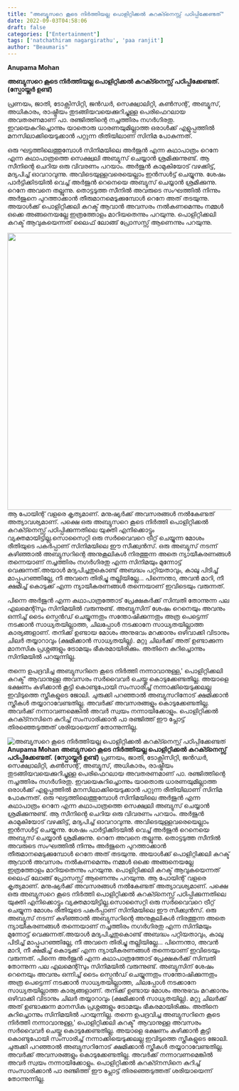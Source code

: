 ```yaml
---
title: "അബ്യുസറെ കൂടെ നിർത്തിയല്ല പൊളിറ്റിക്കൽ കറക്ട്നെസ്സ് പഠിപ്പിക്കേണ്ടത്"
date: 2022-09-03T04:58:06
draft: false
categories: ["Entertainment"]
tags: ['natchathiram nagargirathu', 'paa ranjit']
author: "Beaumaris"
---
```


<strong>Anupama Mohan</strong>

<strong>അബ്യുസറെ കൂടെ നിർത്തിയല്ല പൊളിറ്റിക്കൽ കറക്ട്നെസ്സ് പഠിപ്പിക്കേണ്ടത്.</strong>
<strong>(സ്പോയ്ലർ ഉണ്ട്)</strong>

പ്രണയം, ജാതി, ടോക്സിസിറ്റി, ജൻഡർ, സെക്ഷ്വാലിറ്റി, കൺസന്റ്, അബ്യൂസ്‌, അധികാരം, രാഷ്ട്രീയം തുടങ്ങിയവയെക്കുറിച്ചുള്ള പെരിഫെറലായ അവതരണമാണ് പാ. രഞ്ജിത്തിന്റെ നച്ചത്തിരം നഗർഗിരതു. ഇവയെകുറിച്ചൊന്നും യാതൊരു ധാരണയുമില്ലാത്ത ഒരാൾക്ക് എളുപ്പത്തിൽ മനസിലാക്കിയെടുക്കാൻ പറ്റുന്ന രീതിയിലാണ് സിനിമ പോകുന്നത്.

ഒരു ഘട്ടത്തിലെത്തുമ്പോൾ സിനിമയിലെ അർജുൻ എന്ന കഥാപാത്രം റെനേ എന്ന കഥാപാത്രത്തെ സെക്ഷ്വലി അബ്യുസ് ചെയ്യാൻ ശ്രമിക്കുന്നുണ്ട്. ആ സീനിന്റെ ചെറിയ ഒരു വിവരണം പറയാം. അർജുൻ കാമുകിയോട് വഴക്കിട്ട്, മദ്യപിച്ച് ഓവറാവുന്നു. അവിടെയുള്ളവരെയെല്ലാം ഇൻസൾട്ട് ചെയ്യുന്നു. ശേഷം പാർട്ടിക്കിടയിൽ വെച്ച് അർജുൻ റെനെയെ അബ്യുസ് ചെയ്യാൻ ശ്രമിക്കുന്നു. റെനേ അവനെ തല്ലുന്നു.
തൊട്ടടുത്ത സീനിൽ അവരുടെ സംഘത്തിൽ നിന്നും അർജുനെ പുറത്താക്കാൻ തീരുമാനമെടുക്കുമ്പോൾ റെനേ അത് തടയുന്നു. അയാൾക്ക് പൊളിറ്റിക്കലി കറക്ട് ആവാൻ അവസരം നൽകണമെന്നും നമ്മൾ ഒക്കെ അങ്ങനെയല്ലേ ഇത്രത്തോളം മാറിയതെന്നും പറയുന്നു. പൊളിറ്റിക്കലി കറക്ട് ആവുകയെന്നത് ലൈഫ് ലോങ്ങ് പ്രോസസ്സ് ആണെന്നും പറയുന്നു.

<img class="wp-image-349428 aligncenter" src="https://cdn.boolokam.com/articles/2022/09/WFWF.jpg" alt="" width="932" height="621" />ആ പോയിന്റ് വളരെ കൃത്യമാണ്. മനുഷ്യർക്ക് അവസരങ്ങൾ നൽകേണ്ടത് അത്യാവശ്യമാണ്. പക്ഷെ ഒരു അബ്യുസറെ കൂടെ നിർത്തി പൊളിറ്റിക്കൽ കറക്ട്നെസ്സ് പഠിപ്പിക്കുന്നതിലെ യുക്തി എനിക്കൊട്ടും വ്യക്തമായിട്ടില്ല.സൊസൈറ്റി ഒരു സർവൈവറെ ട്രീറ്റ് ചെയ്യുന്ന മോശം രീതിയുടെ പകർപ്പാണ് സിനിമയിലെ ഈ സീക്ക്വൻസ്. ഒരു അബ്യുസ് നടന്ന് കഴിഞ്ഞാൽ അബ്യുസറിന്റെ അനുകൂലികൾ നിരത്തുന്ന അതെ ന്യായീകരണങ്ങൾ തന്നെയാണ് നച്ചത്തിരം നഗർഗിരതു എന്ന സിനിമയും മുന്നോട്ട് വെക്കുന്നത്.അയാൾ മദ്യപിച്ചതുകൊണ്ട് അബദ്ധം പറ്റിയതാവും, കാലു പിടിച്ച് മാപ്പുപറഞ്ഞില്ലേ, നീ അവനെ തിരിച്ചു തല്ലിയില്ലേ... പിന്നെന്താ, അവൻ മാറി, നീ ക്ഷമിച്ച് കൊടുക്ക് എന്ന ന്യായീകരണങ്ങൾ തന്നെയാണ് ഇവിടെയും വരുന്നത്.

പിന്നെ അർജുൻ എന്ന കഥാപാത്രത്തോട്‌ പ്രേക്ഷകർക്ക് സിമ്പതി തോന്നുന്ന പല എലമെന്റ്സും സിനിമയിൽ വരുന്നുണ്ട്. അബ്യുസിന് ശേഷം റെനെയും അവനും ഒന്നിച്ച്‌ ടൈം സ്പെൻഡ്‌ ചെയ്യുന്നതും സന്തോഷിക്കുന്നതും അത്ര പെട്ടെന്ന് നടക്കാൻ സാധ്യതയില്ലാത്ത, ചിലപ്പോൾ നടക്കാനേ സാധ്യതയില്ലാത്ത കാര്യങ്ങളാണ്. തനിക്ക് ഉണ്ടായ മോശം അനുഭവം മറക്കാനും ഒഴിവാക്കി വിടാനും ചിലർ തയ്യാറാവും (ക്ഷമിക്കാൻ സാധ്യതയില്ല). മറ്റു ചിലർക്ക് അത്‌ ഉണ്ടാക്കുന്ന മാനസിക പ്രശ്നങ്ങളും ട്രോമയും ഭീകരമായിരിക്കും. അതിനെ കുറിച്ചൊന്നും സിനിമയിൽ പറയുന്നില്ല.

തന്നെ ഉപദ്രവിച്ച അബ്യുസറിനെ കൂടെ നിർത്തി നന്നാവാനുള്ള,' പൊളിറ്റിക്കലി കറക്ട്' ആവാനുള്ള അവസരം സർവൈവർ ചെയ്തു കൊടുക്കേണ്ടതില്ല. അയാളെ ഭക്ഷണം കഴിക്കാൻ കൂട്ടി കൊണ്ടുപോയി സംസാരിച്ച് നന്നാക്കിയെടുക്കലല്ല ഇവിടുത്തെ സ്ത്രീകളുടെ ജോലി. ചുരുക്കി പറഞ്ഞാൽ അബ്യുസറിനോട് ക്ഷമിക്കാൻ സ്ത്രീകൾ തയ്യാറാവേണ്ടതില്ല. അവർക്ക്‌ അവസരങ്ങളും കൊടുക്കേണ്ടതില്ല. അവർക്ക് നന്നാവണമെങ്കിൽ അവർ സ്വയം നന്നായിക്കോളും. പൊളിറ്റിക്കൽ കറക്ട്നസിനെ കുറിച്ച് സംസാരിക്കാൻ പാ രഞ്ജിത്ത് ഈ പ്ലോട്ട് തിരഞ്ഞെടുത്തത് ശരിയായെന്ന് തോന്നുന്നില്ല.


![അബ്യുസറെ കൂടെ നിർത്തിയല്ല പൊളിറ്റിക്കൽ കറക്ട്നെസ്സ് പഠിപ്പിക്കേണ്ടത്](https://cdn.boolokam.com/articles/2022/09/WFWF.jpg)**Anupama Mohan** **അബ്യുസറെ കൂടെ നിർത്തിയല്ല പൊളിറ്റിക്കൽ കറക്ട്നെസ്സ് പഠിപ്പിക്കേണ്ടത്.** **(സ്പോയ്ലർ ഉണ്ട്)** പ്രണയം, ജാതി, ടോക്സിസിറ്റി, ജൻഡർ, സെക്ഷ്വാലിറ്റി, കൺസന്റ്, അബ്യൂസ്‌, അധികാരം, രാഷ്ട്രീയം തുടങ്ങിയവയെക്കുറിച്ചുള്ള പെരിഫെറലായ അവതരണമാണ് പാ. രഞ്ജിത്തിന്റെ നച്ചത്തിരം നഗർഗിരതു. ഇവയെകുറിച്ചൊന്നും യാതൊരു ധാരണയുമില്ലാത്ത ഒരാൾക്ക് എളുപ്പത്തിൽ മനസിലാക്കിയെടുക്കാൻ പറ്റുന്ന രീതിയിലാണ് സിനിമ പോകുന്നത്. ഒരു ഘട്ടത്തിലെത്തുമ്പോൾ സിനിമയിലെ അർജുൻ എന്ന കഥാപാത്രം റെനേ എന്ന കഥാപാത്രത്തെ സെക്ഷ്വലി അബ്യുസ് ചെയ്യാൻ ശ്രമിക്കുന്നുണ്ട്. ആ സീനിന്റെ ചെറിയ ഒരു വിവരണം പറയാം. അർജുൻ കാമുകിയോട് വഴക്കിട്ട്, മദ്യപിച്ച് ഓവറാവുന്നു. അവിടെയുള്ളവരെയെല്ലാം ഇൻസൾട്ട് ചെയ്യുന്നു. ശേഷം പാർട്ടിക്കിടയിൽ വെച്ച് അർജുൻ റെനെയെ അബ്യുസ് ചെയ്യാൻ ശ്രമിക്കുന്നു. റെനേ അവനെ തല്ലുന്നു. തൊട്ടടുത്ത സീനിൽ അവരുടെ സംഘത്തിൽ നിന്നും അർജുനെ പുറത്താക്കാൻ തീരുമാനമെടുക്കുമ്പോൾ റെനേ അത് തടയുന്നു. അയാൾക്ക് പൊളിറ്റിക്കലി കറക്ട് ആവാൻ അവസരം നൽകണമെന്നും നമ്മൾ ഒക്കെ അങ്ങനെയല്ലേ ഇത്രത്തോളം മാറിയതെന്നും പറയുന്നു. പൊളിറ്റിക്കലി കറക്ട് ആവുകയെന്നത് ലൈഫ് ലോങ്ങ് പ്രോസസ്സ് ആണെന്നും പറയുന്നു. ആ പോയിന്റ് വളരെ കൃത്യമാണ്. മനുഷ്യർക്ക് അവസരങ്ങൾ നൽകേണ്ടത് അത്യാവശ്യമാണ്. പക്ഷെ ഒരു അബ്യുസറെ കൂടെ നിർത്തി പൊളിറ്റിക്കൽ കറക്ട്നെസ്സ് പഠിപ്പിക്കുന്നതിലെ യുക്തി എനിക്കൊട്ടും വ്യക്തമായിട്ടില്ല.സൊസൈറ്റി ഒരു സർവൈവറെ ട്രീറ്റ് ചെയ്യുന്ന മോശം രീതിയുടെ പകർപ്പാണ് സിനിമയിലെ ഈ സീക്ക്വൻസ്. ഒരു അബ്യുസ് നടന്ന് കഴിഞ്ഞാൽ അബ്യുസറിന്റെ അനുകൂലികൾ നിരത്തുന്ന അതെ ന്യായീകരണങ്ങൾ തന്നെയാണ് നച്ചത്തിരം നഗർഗിരതു എന്ന സിനിമയും മുന്നോട്ട് വെക്കുന്നത്.അയാൾ മദ്യപിച്ചതുകൊണ്ട് അബദ്ധം പറ്റിയതാവും, കാലു പിടിച്ച് മാപ്പുപറഞ്ഞില്ലേ, നീ അവനെ തിരിച്ചു തല്ലിയില്ലേ... പിന്നെന്താ, അവൻ മാറി, നീ ക്ഷമിച്ച് കൊടുക്ക് എന്ന ന്യായീകരണങ്ങൾ തന്നെയാണ് ഇവിടെയും വരുന്നത്. പിന്നെ അർജുൻ എന്ന കഥാപാത്രത്തോട്‌ പ്രേക്ഷകർക്ക് സിമ്പതി തോന്നുന്ന പല എലമെന്റ്സും സിനിമയിൽ വരുന്നുണ്ട്. അബ്യുസിന് ശേഷം റെനെയും അവനും ഒന്നിച്ച്‌ ടൈം സ്പെൻഡ്‌ ചെയ്യുന്നതും സന്തോഷിക്കുന്നതും അത്ര പെട്ടെന്ന് നടക്കാൻ സാധ്യതയില്ലാത്ത, ചിലപ്പോൾ നടക്കാനേ സാധ്യതയില്ലാത്ത കാര്യങ്ങളാണ്. തനിക്ക് ഉണ്ടായ മോശം അനുഭവം മറക്കാനും ഒഴിവാക്കി വിടാനും ചിലർ തയ്യാറാവും (ക്ഷമിക്കാൻ സാധ്യതയില്ല). മറ്റു ചിലർക്ക് അത്‌ ഉണ്ടാക്കുന്ന മാനസിക പ്രശ്നങ്ങളും ട്രോമയും ഭീകരമായിരിക്കും. അതിനെ കുറിച്ചൊന്നും സിനിമയിൽ പറയുന്നില്ല. തന്നെ ഉപദ്രവിച്ച അബ്യുസറിനെ കൂടെ നിർത്തി നന്നാവാനുള്ള,' പൊളിറ്റിക്കലി കറക്ട്' ആവാനുള്ള അവസരം സർവൈവർ ചെയ്തു കൊടുക്കേണ്ടതില്ല. അയാളെ ഭക്ഷണം കഴിക്കാൻ കൂട്ടി കൊണ്ടുപോയി സംസാരിച്ച് നന്നാക്കിയെടുക്കലല്ല ഇവിടുത്തെ സ്ത്രീകളുടെ ജോലി. ചുരുക്കി പറഞ്ഞാൽ അബ്യുസറിനോട് ക്ഷമിക്കാൻ സ്ത്രീകൾ തയ്യാറാവേണ്ടതില്ല. അവർക്ക്‌ അവസരങ്ങളും കൊടുക്കേണ്ടതില്ല. അവർക്ക് നന്നാവണമെങ്കിൽ അവർ സ്വയം നന്നായിക്കോളും. പൊളിറ്റിക്കൽ കറക്ട്നസിനെ കുറിച്ച് സംസാരിക്കാൻ പാ രഞ്ജിത്ത് ഈ പ്ലോട്ട് തിരഞ്ഞെടുത്തത് ശരിയായെന്ന് തോന്നുന്നില്ല.
